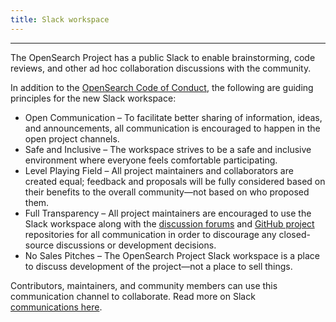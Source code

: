 ```yaml
---
title: Slack workspace
---
```


---

The OpenSearch Project has a public Slack to enable brainstorming, code reviews, and other ad hoc collaboration discussions with the community.

In addition to the [OpenSearch Code of Conduct](https://opensearch.org/codeofconduct.html), the following are guiding principles for the new Slack workspace:

* Open Communication – To facilitate better sharing of information, ideas, and announcements, all communication is encouraged to happen in the open project channels.
* Safe and Inclusive – The workspace strives to be a safe and inclusive environment where everyone feels comfortable participating.
* Level Playing Field – All project maintainers and collaborators are created equal; feedback and proposals will be fully considered based on their benefits to the overall community—not based on who proposed them.
* Full Transparency – All project maintainers are encouraged to use the Slack workspace along with the [discussion forums](https://forum.opensearch.org/) and [GitHub project](http://github.com/opensearch-project) repositories for all communication in order to discourage any closed-source discussions or development decisions.
* No Sales Pitches – The OpenSearch Project Slack workspace is a place to discuss development of the project—not a place to sell things.

<p><a href="https://join.slack.com/t/opensearch/shared_invite/zt-1xl24e2gy-QgGtyRovz6NixtTlbGFElw"></a></p>


Contributors, maintainers, and community members can use this communication channel to collaborate.
Read more on Slack [communications here](https://github.com/opensearch-project/.github/blob/main/COMMUNICATIONS.md).


<br />

